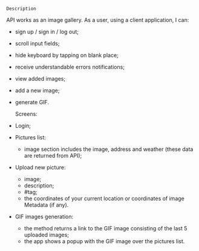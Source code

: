     Description
    
API works as an image gallery.
As a user, using a client application, I can:
- sign up / sign in / log out;
- scroll input fields;
- hide keyboard by tapping on blank place;
- receive understandable errors notifications;
- view added images;
- add a new image;
- generate GIF.

    Screens:
    
- Login;
- Pictures list:
    - image section includes the image, address and weather (these data are returned from API);
- Upload new picture:
    - image;
    - description;
    - #tag;
    - the coordinates of your current location or coordinates of image Metadata (if any).
- GIF images generation:
    - the method returns a link to the GIF image consisting of the last 5 uploaded images;
    - the app shows a popup with the GIF image over the pictures list.
